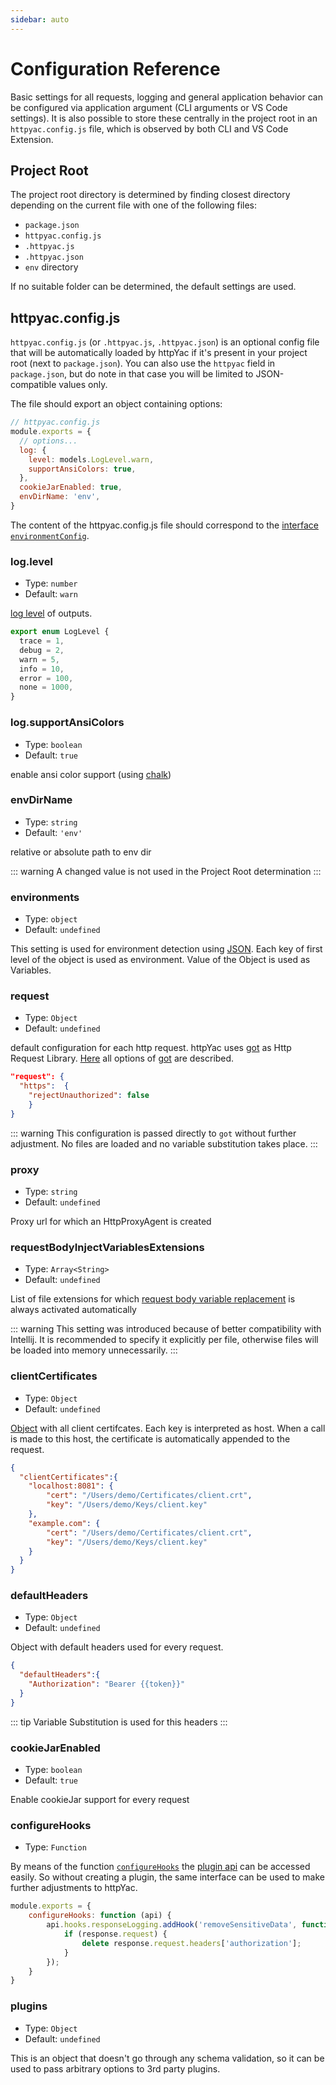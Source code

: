 ```yaml
---
sidebar: auto
---
```


# Configuration Reference

Basic settings for all requests, logging and general application behavior can be configured via application argument (CLI arguments or VS Code settings). It is also possible to store these centrally in the project root  in an `httpyac.config.js` file, which is observed by both CLI and VS Code Extension.


## Project Root

The project root directory is determined by finding closest directory depending on the current file with one of the following files:

* `package.json`
* `httpyac.config.js`
* `.httpyac.js`
* `.httpyac.json`
* `env` directory

If no suitable folder can be determined, the default settings are used.

## httpyac.config.js

`httpyac.config.js` (or `.httpyac.js`, `.httpyac.json`) is an optional config file that will be automatically loaded by httpYac if it's present in your project root (next to `package.json`). You can also use the `httpyac` field in `package.json`, but do note in that case you will be limited to JSON-compatible values only.

The file should export an object containing options:

``` js
// httpyac.config.js
module.exports = {
  // options...
  log: {
    level: models.LogLevel.warn,
    supportAnsiColors: true,
  },
  cookieJarEnabled: true,
  envDirName: 'env',
}
```

The content of the httpyac.config.js file should correspond to the [interface `environmentConfig`](https://github.com/AnWeber/httpyac/blob/main/src/models/environmentConfig.ts).

### log.level

- Type: `number`
- Default: `warn`

[log level](https://github.com/AnWeber/httpyac/blob/main/src/models/logHandler.ts#L4-L11) of outputs.

```ts
export enum LogLevel {
  trace = 1,
  debug = 2,
  warn = 5,
  info = 10,
  error = 100,
  none = 1000,
}
```

### log.supportAnsiColors

- Type: `boolean`
- Default: `true`

enable ansi color support (using [chalk](https://github.com/chalk/chalk))

### envDirName

- Type: `string`
- Default: `'env'`

relative or absolute path to env dir

::: warning
A changed value is not used in the Project Root determination
:::

### environments

- Type: `object`
- Default: `undefined`

This setting is used for environment detection using [JSON](/guide/environments.html#json). Each key of first level of the object is used as environment. Value of the Object is used as Variables.

### request

- Type: `Object`
- Default: `undefined`

default configuration for each http request. httpYac uses [got](https://github.com/sindresorhus/got) as Http Request Library. [Here](https://github.com/sindresorhus/got/blob/main/documentation/2-options.md) all options of [got](https://github.com/sindresorhus/got) are described.

```json
"request": {
  "https":  {
    "rejectUnauthorized": false
    }
}
```
::: warning
This configuration is passed directly to `got` without further adjustment. No files are loaded and no variable substitution takes place.
:::

### proxy

- Type: `string`
- Default: `undefined`

Proxy url for which an HttpProxyAgent is created

### requestBodyInjectVariablesExtensions

- Type: `Array<String>`
- Default: `undefined`

List of file extensions for which [request body variable replacement](/guide/request/request-body) is always activated automatically

::: warning
This setting was introduced because of better compatibility with Intellij. It is recommended to specify it explicitly per file, otherwise files will be loaded into memory unnecessarily.
:::

### clientCertificates

- Type: `Object`
- Default: `undefined`

[Object](https://github.com/AnWeber/httpyac/blob/main/src/models/clientCertifcateOptions.ts) with all client certifcates. Each key is interpreted as host. When a call is made to this host, the certificate is automatically appended to the request.

```json
{
  "clientCertificates":{
    "localhost:8081": {
        "cert": "/Users/demo/Certificates/client.crt",
        "key": "/Users/demo/Keys/client.key"
    },
    "example.com": {
        "cert": "/Users/demo/Certificates/client.crt",
        "key": "/Users/demo/Keys/client.key"
    }
  }
}
```

### defaultHeaders

- Type: `Object`
- Default: `undefined`

Object with default headers used for every request.

```json
{
  "defaultHeaders":{
    "Authorization": "Bearer {{token}}"
  }
}
```

::: tip
Variable Substitution is used for this headers
:::

### cookieJarEnabled

- Type: `boolean`
- Default: `true`

Enable cookieJar support for every request


### configureHooks

- Type: `Function`

By means of the function [`configureHooks`](https://github.com/AnWeber/httpyac/blob/main/src/models/environmentConfig.ts#L35) the [plugin api](/plugins/plugin-api/) can be accessed easily. So without creating a plugin, the same interface can be used to make further adjustments to httpYac.

```js
module.exports = {
	configureHooks: function (api) {
		api.hooks.responseLogging.addHook('removeSensitiveData', function (response) {
			if (response.request) {
				delete response.request.headers['authorization'];
			}
		});
	}
}
```

### plugins

- Type: `Object`
- Default: `undefined`

This is an object that doesn't go through any schema validation, so it can be used to pass arbitrary options to 3rd party plugins.

